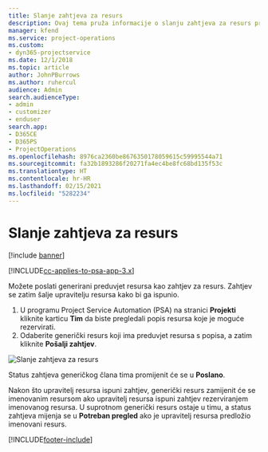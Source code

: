 ```yaml
---
title: Slanje zahtjeva za resurs
description: Ovaj tema pruža informacije o slanju zahtjeva za resurs projekta.
manager: kfend
ms.service: project-operations
ms.custom:
- dyn365-projectservice
ms.date: 12/1/2018
ms.topic: article
author: JohnPBurrows
ms.author: ruhercul
audience: Admin
search.audienceType:
- admin
- customizer
- enduser
search.app:
- D365CE
- D365PS
- ProjectOperations
ms.openlocfilehash: 8976ca2360be8676350178059615c59995544a71
ms.sourcegitcommit: fa32b1893286f20271fa4ec4be8fc68bd135f53c
ms.translationtype: HT
ms.contentlocale: hr-HR
ms.lasthandoff: 02/15/2021
ms.locfileid: "5282234"
---
```

# <a name="submitting-a-resource-request"></a>Slanje zahtjeva za resurs

[!include [banner](../includes/psa-now-project-operations.md)]

[!INCLUDE[cc-applies-to-psa-app-3.x](../includes/cc-applies-to-psa-app-3x.md)]

Možete poslati generirani preduvjet resursa kao zahtjev za resurs. Zahtjev se zatim šalje upravitelju resursa kako bi ga ispunio.

1. U programu Project Service Automation (PSA) na stranici **Projekti** kliknite karticu **Tim** da biste pregledali popis resursa koje je moguće rezervirati. 
2. Odaberite generički resurs koji ima preduvjet resursa s popisa, a zatim kliknite **Pošalji zahtjev**.

![Slanje zahtjeva za resurs](media/RM-how-to-18.png)

Status zahtjeva generičkog člana tima promijenit će se u **Poslano**.

Nakon što upravitelj resursa ispuni zahtjev, generički resurs zamijenit će se imenovanim resursom ako upravitelj resursa ispuni zahtjev rezerviranjem imenovanog resursa. U suprotnom generički resurs ostaje u timu, a status zahtjeva mijenja se u **Potreban pregled** ako je upravitelj resursa predložio imenovani resurs.


[!INCLUDE[footer-include](../includes/footer-banner.md)]